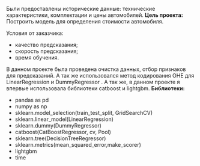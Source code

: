 Были предоставлены исторические данные: технические характеристики, комплектации и цены автомобилей.
**Цель проекта:**
Построить модель для определения стоимости автомобиля.

Условия от заказчика:
- качество предсказания;
- скорость предсказания;
- время обучения.

В данном проекте была проведена очистка данных, отбор признаков для предсказаний. А так же использовался метод кодирования OHE для LinearRegression и DummyRegressor .
А так же, в данном проекте я впервые использовала библиотеки catboost и lightgbm.
**Библиотеки:**
- pandas as pd
- numpy as np
- sklearn.model_selection(train_test_split, GridSearchCV)
- sklearn.linear_model(LinearRegression)
- sklearn.dummy(DummyRegressor)
- catboost(CatBoostRegressor, cv, Pool)
- sklearn.tree(DecisionTreeRegressor)
- sklearn.metrics(mean_squared_error,make_scorer)
- lightgbm
- time
